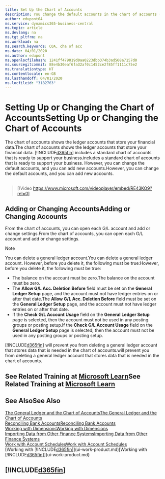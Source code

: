 ```yaml
---
title: Set Up the Chart of Accounts
description: You change the default accounts in the chart of accounts (COA), and you can add new accounts.
author: edupont04
ms.service: dynamics365-business-central
ms.topic: article
ms.devlang: na
ms.tgt_pltfrm: na
ms.workload: na
ms.search.keywords: COA, cha of acc
ms.date: 04/01/2020
ms.author: edupont
ms.openlocfilehash: 1241ff479019d0aa0223dbb374b3ad568a7157d0
ms.sourcegitcommit: 88e4b30eaf6fa32af0c1452ce2f85ff1111c75e2
ms.translationtype: HT
ms.contentlocale: en-GB
ms.lasthandoff: 04/01/2020
ms.locfileid: "3182763"
---
```

# <a name="setting-up-or-changing-the-chart-of-accounts"></a><span data-ttu-id="c03f4-103">Setting Up or Changing the Chart of Accounts</span><span class="sxs-lookup"><span data-stu-id="c03f4-103">Setting Up or Changing the Chart of Accounts</span></span>
<span data-ttu-id="c03f4-104">The chart of accounts shows the ledger accounts that store your financial data.</span><span class="sxs-lookup"><span data-stu-id="c03f4-104">The chart of accounts shows the ledger accounts that store your financial data.</span></span> [!INCLUDE[d365fin](includes/d365fin_md.md)] <span data-ttu-id="c03f4-105">includes a standard chart of accounts that is ready to support your business.</span><span class="sxs-lookup"><span data-stu-id="c03f4-105">includes a standard chart of accounts that is ready to support your business.</span></span>
<span data-ttu-id="c03f4-106">However, you can change the default accounts, and you can add new accounts.</span><span class="sxs-lookup"><span data-stu-id="c03f4-106">However, you can change the default accounts, and you can add new accounts.</span></span>
<br><br>  

> [!Video https://www.microsoft.com/videoplayer/embed/RE43KO9?rel=0]


## <a name="adding-or-changing-accounts"></a><span data-ttu-id="c03f4-107">Adding or Changing Accounts</span><span class="sxs-lookup"><span data-stu-id="c03f4-107">Adding or Changing Accounts</span></span>
<span data-ttu-id="c03f4-108">From the chart of accounts, you can open each G/L account and add or change settings.</span><span class="sxs-lookup"><span data-stu-id="c03f4-108">From the chart of accounts, you can open each G/L account and add or change settings.</span></span>

> [!NOTE]  
>   <span data-ttu-id="c03f4-109">You can delete a general ledger account.</span><span class="sxs-lookup"><span data-stu-id="c03f4-109">You can delete a general ledger account.</span></span> <span data-ttu-id="c03f4-110">However, before you delete it, the following must be true:</span><span class="sxs-lookup"><span data-stu-id="c03f4-110">However, before you delete it, the following must be true:</span></span>  
>  
>   * <span data-ttu-id="c03f4-111">The balance on the account must be zero.</span><span class="sxs-lookup"><span data-stu-id="c03f4-111">The balance on the account must be zero.</span></span>  
>   * <span data-ttu-id="c03f4-112">The **Allow G/L Acc. Deletion Before** field must be set on the **General Ledger Setup** page, and the account must not have ledger entries on or after that date.</span><span class="sxs-lookup"><span data-stu-id="c03f4-112">The **Allow G/L Acc. Deletion Before** field must be set on the **General Ledger Setup** page, and the account must not have ledger entries on or after that date.</span></span>  
>   * <span data-ttu-id="c03f4-113">If the **Check G/L Account Usage** field on the **General Ledger Setup** page is selected, then the account must not be used in any posting groups or posting setup.</span><span class="sxs-lookup"><span data-stu-id="c03f4-113">If the **Check G/L Account Usage** field on the **General Ledger Setup** page is selected, then the account must not be used in any posting groups or posting setup.</span></span>  

[!INCLUDE[d365fin](includes/d365fin_md.md)] <span data-ttu-id="c03f4-114">will prevent you from deleting a general ledger account that stores data that is needed in the chart of accounts.</span><span class="sxs-lookup"><span data-stu-id="c03f4-114">will prevent you from deleting a general ledger account that stores data that is needed in the chart of accounts.</span></span>  

## <a name="see-related-training-at-microsoft-learn"></a><span data-ttu-id="c03f4-115">See Related Training at [Microsoft Learn](/learn/modules/chart-accounts-dynamics-365-business-central/index)</span><span class="sxs-lookup"><span data-stu-id="c03f4-115">See Related Training at [Microsoft Learn](/learn/modules/chart-accounts-dynamics-365-business-central/index)</span></span>

## <a name="see-also"></a><span data-ttu-id="c03f4-116">See Also</span><span class="sxs-lookup"><span data-stu-id="c03f4-116">See Also</span></span>
[<span data-ttu-id="c03f4-117">The General Ledger and the Chart of Accounts</span><span class="sxs-lookup"><span data-stu-id="c03f4-117">The General Ledger and the Chart of Accounts</span></span>](finance-general-ledger.md)  
[<span data-ttu-id="c03f4-118">Reconciling Bank Accounts</span><span class="sxs-lookup"><span data-stu-id="c03f4-118">Reconciling Bank Accounts</span></span>](bank-manage-bank-accounts.md)  
[<span data-ttu-id="c03f4-119">Working with Dimensions</span><span class="sxs-lookup"><span data-stu-id="c03f4-119">Working with Dimensions</span></span>](finance-dimensions.md)  
[<span data-ttu-id="c03f4-120">Importing Data from Other Finance Systems</span><span class="sxs-lookup"><span data-stu-id="c03f4-120">Importing Data from Other Finance Systems</span></span>](across-import-data-configuration-packages.md)  
[<span data-ttu-id="c03f4-121">Work with Account Schedules</span><span class="sxs-lookup"><span data-stu-id="c03f4-121">Work with Account Schedules</span></span>](bi-how-work-account-schedule.md)  
<span data-ttu-id="c03f4-122">[Working with [!INCLUDE[d365fin](includes/d365fin_md.md)]](ui-work-product.md)</span><span class="sxs-lookup"><span data-stu-id="c03f4-122">[Working with [!INCLUDE[d365fin](includes/d365fin_md.md)]](ui-work-product.md)</span></span>  

## [!INCLUDE[d365fin](includes/free_trial_md.md)]
